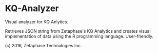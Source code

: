 # KQ-Analyzer
Visual analyzer for KQ Anlytics.

Retrieves JSON string from Zetaphase's KQ Analytics and creates visual implementation of data using the R programming language. User-friendly.

(c) 2016, Zetaphase Technologies Inc.
